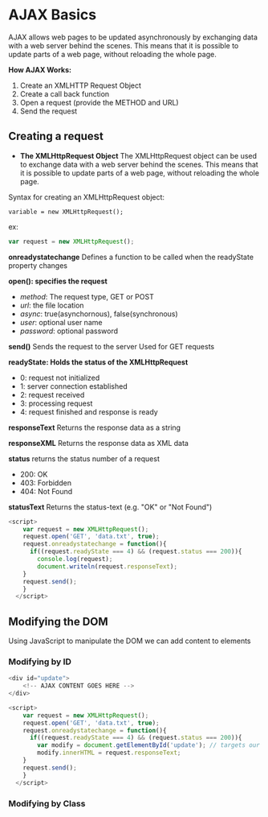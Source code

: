 # AJAX Basics
AJAX allows web pages to be updated asynchronously by exchanging data with a web server behind the scenes. This means that it is possible to update parts of a web page, without reloading the whole page.

**How AJAX Works:**

1. Create an XMLHTTP Request Object
2. Create a call back function
3. Open a request (provide the METHOD and URL)
4. Send the request

## Creating a request

* **The XMLHttpRequest Object**
The XMLHttpRequest object can be used to exchange data with a web server behind the scenes. This means that it is possible to update parts of a web page, without reloading the whole page.

Syntax for creating an XMLHttpRequest object:
```
variable = new XMLHttpRequest();
```

ex: 
```javascript
var request = new XMLHttpRequest(); 
```

**onreadystatechange**
Defines a function to be called when the readyState property changes

**open(): specifies the request**
* *method*: The request type, GET or POST
* *url*: the file location
* *async*: true(asynchornous), false(synchronous)
* *user*: optional user name
* *password*: optional password

**send()**
Sends the request to the server
Used for GET requests


**readyState: Holds the status of the XMLHttpRequest**
* 0: request not initialized
* 1: server connection established
* 2: request received
* 3: processing request
* 4: request finished and response is ready

**responseText**
Returns the response data as a string

**responseXML**
Returns the response data as XML data

**status**
returns the status number of a request
* 200: OK
* 403: Forbidden
* 404: Not Found

**statusText**
Returns the status-text (e.g. "OK" or "Not Found")

```javascript
<script>
    var request = new XMLHttpRequest();
    request.open('GET', 'data.txt', true);
    request.onreadystatechange = function(){
      if((request.readyState === 4) && (request.status === 200)){
        console.log(request);
        document.writeln(request.responseText);
    }
    request.send();
    }
  </script>
```

## Modifying the DOM
Using JavaScript to manipulate the DOM we can add content to elements

### Modifying by ID
```javascript
<div id="update">
    <!-- AJAX CONTENT GOES HERE -->
</div>

<script>
    var request = new XMLHttpRequest();
    request.open('GET', 'data.txt', true);
    request.onreadystatechange = function(){
      if((request.readyState === 4) && (request.status === 200)){
        var modify = document.getElementById('update'); // targets our div
        modify.innerHTML = request.responseText;
    }
    request.send();
    }
  </script>
```

### Modifying by Class

